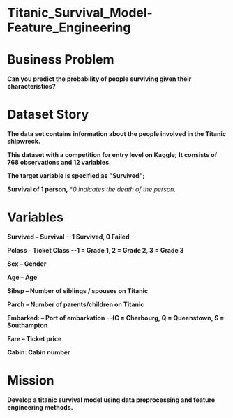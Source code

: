 # Titanic_Survival_Model-Feature_Engineering

# Business Problem
 
**Can you predict the probability of people surviving given their characteristics?**

# Dataset Story
**The data set contains information about the people involved in the Titanic shipwreck.**

**This dataset with a competition for entry level on Kaggle;**
**It consists of 768 observations and 12 variables.**

**The target variable is specified as "Survived";**

**Survival of 1 person,**
**0 indicates the death of the person.*

# Variables

**Survived – Survival**
**--1 Survived, 0 Failed**

**Pclass – Ticket Class**
**--1 = Grade 1, 2 = Grade 2, 3 = Grade 3**

**Sex – Gender**

**Age – Age**

**Sibsp – Number of siblings / spouses on Titanic**

**Parch – Number of parents/children on Titanic**

**Embarked: – Port of embarkation**
**--(C = Cherbourg, Q = Queenstown, S = Southampton**

**Fare – Ticket price**

**Cabin: Cabin number**

# Mission
**Develop a titanic survival model using data preprocessing and feature engineering methods.**
